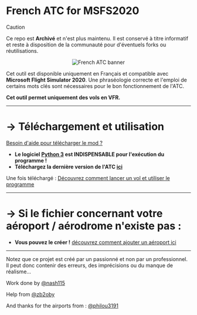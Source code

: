 # French ATC for MSFS2020

> [!CAUTION]
> Ce repo est **Archivé** et n'est plus maintenu. Il est conservé à titre informatif et reste à disposition de la communauté pour d'éventuels forks ou réutilisations.

<p align="center">
  <img alt="French ATC banner" src="https://repository-images.githubusercontent.com/543331682/6cbbd56f-6373-4cd9-b418-34150eadeb98">
</p>

Cet outil est disponible uniquement en Français et compatible avec **Microsoft Flight Simulator 2020**. Une phraséologie correcte et l'emploi de certains mots clés sont nécessaires pour le bon fonctionnement de l'ATC.

**Cet outil permet uniquement des vols en VFR.**

-----

# → Téléchargement et utilisation

[Besoin d'aide pour télécharger le mod ?](https://github.com/Nash115/frenchATC-for-MSFS2020/wiki/Aide-pour-le-t%C3%A9l%C3%A9chargement,-l'installation-et-l'utilisation-du-mod)

* **Le logiciel [Python 3](https://www.python.org/downloads/) est INDISPENSABLE pour l'exécution du programme !**
* **Téléchargez la dernière version de l'ATC [ici](https://github.com/Nash115/frenchATC-for-MSFS2020/releases)**

Une fois téléchargé :
[Découvrez comment lancer un vol et utiliser le programme](https://github.com/Nash115/frenchATC-for-MSFS2020/wiki/Premier-vol/)

-----

# → Si le fichier concernant votre aéroport / aérodrome n'existe pas :

* **Vous pouvez le créer !**
[découvrez comment ajouter un aéroport ici](https://github.com/Nash115/frenchATC-for-MSFS2020/wiki/Premier-vol#ajouter-un-a%C3%A9roport)

-----

Notez que ce projet est créé par un passionné et non par un professionnel. Il peut donc contenir des erreurs, des imprécisions ou du manque de réalisme...

Work done by [@nash115](https://github.com/Nash115)

Help from [@zb2oby](https://github.com/zb2oby)

And thanks for the airports from : [@philou3191](https://github.com/philou3191)
